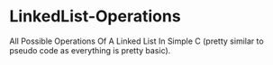 # LinkedList-Operations
All Possible Operations Of A Linked List In Simple C (pretty similar to pseudo code as everything is pretty basic).

